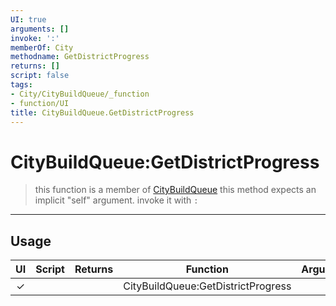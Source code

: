 ```yaml
---
UI: true
arguments: []
invoke: ':'
memberOf: City
methodname: GetDistrictProgress
returns: []
script: false
tags:
- City/CityBuildQueue/_function
- function/UI
title: CityBuildQueue.GetDistrictProgress
---
```

# CityBuildQueue:GetDistrictProgress
> this function is a member of [CityBuildQueue](civ-6/lua/CityBuildQueue.md)
> this method expects an implicit "self" argument. invoke it with `:`
-----
## Usage
|  UI | Script | Returns | Function | Arguments |
|:---:|:------:|-------:|:--------:|:---------|
|✓| ||CityBuildQueue:GetDistrictProgress||
